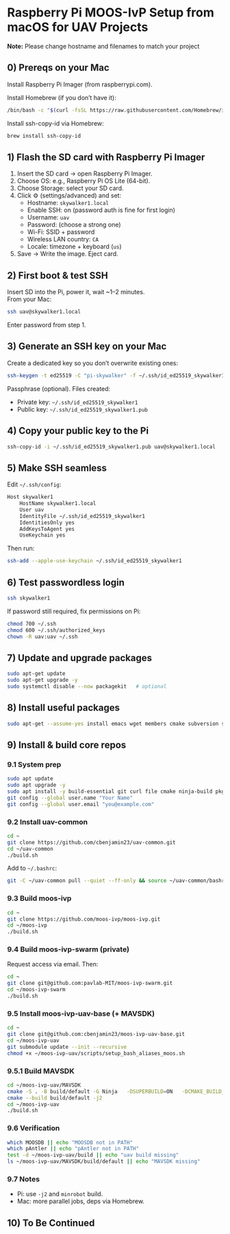 # Raspberry Pi MOOS-IvP Setup from macOS for UAV Projects

**Note:** Please change hostname and filenames to match your project


## 0) Prereqs on your Mac
Install Raspberry Pi Imager (from raspberrypi.com).

Install Homebrew (if you don’t have it):
```bash
/bin/bash -c "$(curl -fsSL https://raw.githubusercontent.com/Homebrew/install/HEAD/install.sh)"
```

Install ssh-copy-id via Homebrew:
```bash
brew install ssh-copy-id
```


## 1) Flash the SD card with Raspberry Pi Imager
1. Insert the SD card → open Raspberry Pi Imager.
2. Choose OS: e.g., Raspberry Pi OS Lite (64-bit).
3. Choose Storage: select your SD card.
4. Click ⚙ (settings/advanced) and set:
   - Hostname: `skywalker1.local`
   - Enable SSH: on (password auth is fine for first login)
   - Username: `uav`
   - Password: (choose a strong one)
   - Wi-Fi: SSID + password
   - Wireless LAN country: `CA`
   - Locale: timezone + keyboard (`us`)
5. Save → Write the image. Eject card.


## 2) First boot & test SSH
Insert SD into the Pi, power it, wait ~1–2 minutes.  
From your Mac:
```bash
ssh uav@skywalker1.local
```
Enter password from step 1.


## 3) Generate an SSH key on your Mac
Create a dedicated key so you don’t overwrite existing ones:
```bash
ssh-keygen -t ed25519 -C "pi-skywalker" -f ~/.ssh/id_ed25519_skywalker1
```
Passphrase (optional). Files created:
- Private key: `~/.ssh/id_ed25519_skywalker1`
- Public key: `~/.ssh/id_ed25519_skywalker1.pub`


## 4) Copy your public key to the Pi
```bash
ssh-copy-id -i ~/.ssh/id_ed25519_skywalker1.pub uav@skywalker1.local
```


## 5) Make SSH seamless
Edit `~/.ssh/config`:
```bash
Host skywalker1
    HostName skywalker1.local
    User uav
    IdentityFile ~/.ssh/id_ed25519_skywalker1
    IdentitiesOnly yes
    AddKeysToAgent yes
    UseKeychain yes
```
Then run:
```bash
ssh-add --apple-use-keychain ~/.ssh/id_ed25519_skywalker1
```


## 6) Test passwordless login
```bash
ssh skywalker1
```
If password still required, fix permissions on Pi:
```bash
chmod 700 ~/.ssh
chmod 600 ~/.ssh/authorized_keys
chown -R uav:uav ~/.ssh
```


## 7) Update and upgrade packages
```bash
sudo apt-get update
sudo apt-get upgrade -y
sudo systemctl disable --now packagekit   # optional
```


## 8) Install useful packages
```bash
sudo apt-get --assume-yes install emacs wget members cmake subversion screen ncdu watch git
```


## 9) Install & build core repos
### 9.1 System prep
```bash
sudo apt update
sudo apt upgrade -y
sudo apt install -y build-essential git curl file cmake ninja-build pkg-config
git config --global user.name "Your Name"
git config --global user.email "you@example.com"
```

### 9.2 Install uav-common
```bash
cd ~
git clone https://github.com/cbenjamin23/uav-common.git
cd ~/uav-common
./build.sh
```
Add to `~/.bashrc`:
```bash
git -C ~/uav-common pull --quiet --ff-only && source ~/uav-common/bashrc_common.sh
```

### 9.3 Build moos-ivp
```bash
cd ~
git clone https://github.com/moos-ivp/moos-ivp.git
cd ~/moos-ivp
./build.sh
```

### 9.4 Build moos-ivp-swarm (private)
Request access via email. Then:
```bash
cd ~
git clone git@github.com:pavlab-MIT/moos-ivp-swarm.git
cd ~/moos-ivp-swarm
./build.sh
```

### 9.5 Install moos-ivp-uav-base (+ MAVSDK)
```bash
cd ~
git clone git@github.com:cbenjamin23/moos-ivp-uav-base.git
cd ~/moos-ivp-uav
git submodule update --init --recursive
chmod +x ~/moos-ivp-uav/scripts/setup_bash_aliases_moos.sh
```

### 9.5.1 Build MAVSDK
```bash
cd ~/moos-ivp-uav/MAVSDK
cmake -S . -B build/default -G Ninja   -DSUPERBUILD=ON   -DCMAKE_BUILD_TYPE=Debug   -DBUILD_SHARED_LIBS=ON   -DCMAKE_EXPORT_COMPILE_COMMANDS=ON
cmake --build build/default -j2
cd ~/moos-ivp-uav
./build.sh
```

### 9.6 Verification
```bash
which MOOSDB || echo "MOOSDB not in PATH"
which pAntler || echo "pAntler not in PATH"
test -d ~/moos-ivp-uav/build || echo "uav build missing"
ls ~/moos-ivp-uav/MAVSDK/build/default || echo "MAVSDK missing"
```

### 9.7 Notes
- Pi: use `-j2` and `minrobot` build.  
- Mac: more parallel jobs, deps via Homebrew.

## 10) To Be Continued
